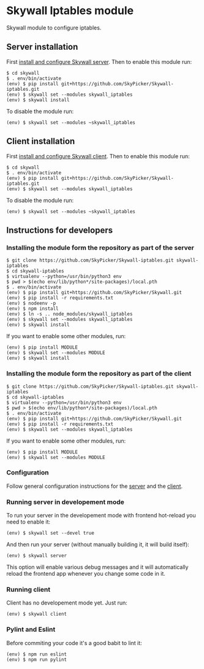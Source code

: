 # Skywall Iptables module

Skywall module to configure iptables.

## Server installation

First [install and configure Skywall server](https://github.com/SkyPicker/Skywall#skywall-server).
Then to enable this module run:

```
$ cd skywall
$ . env/bin/activate
(env) $ pip install git+https://github.com/SkyPicker/Skywall-iptables.git
(env) $ skywall set --modules skywall_iptables
(env) $ skywall install
```

To disable the module run:

```
(env) $ skywall set --modules ~skywall_iptables
```

## Client installation


First [install and configure Skywall client](https://github.com/SkyPicker/Skywall#skywall-client).
Then to enable this module run:

```
$ cd skywall
$ . env/bin/activate
(env) $ pip install git+https://github.com/SkyPicker/Skywall-iptables.git
(env) $ skywall set --modules skywall_iptables
```

To disable the module run:

```
(env) $ skywall set --modules ~skywall_iptables
```

## Instructions for developers

### Installing the module form the repository as part of the server

```
$ git clone https://github.com/SkyPicker/Skywall-iptables.git skywall-iptables
$ cd skywall-iptables
$ virtualenv --python=/usr/bin/python3 env
$ pwd > $(echo env/lib/python*/site-packages)/local.pth
$ . env/bin/activate
(env) $ pip install git+https://github.com/SkyPicker/Skywall.git
(env) $ pip install -r requirements.txt
(env) $ nodeenv -p
(env) $ npm install
(env) $ ln -s .. node_modules/skywall_iptables
(env) $ skywall set --modules skywall_iptables
(env) $ skywall install
```

If you want to enable some other modules, run:

```
(env) $ pip install MODULE
(env) $ skywall set --modules MODULE
(env) $ skywall install
```

### Installing the module form the repository as part of the client

```
$ git clone https://github.com/SkyPicker/Skywall-iptables.git skywall-iptables
$ cd skywall-iptables
$ virtualenv --python=/usr/bin/python3 env
$ pwd > $(echo env/lib/python*/site-packages)/local.pth
$ . env/bin/activate
(env) $ pip install git+https://github.com/SkyPicker/Skywall.git
(env) $ pip install -r requirements.txt
(env) $ skywall set --modules skywall_iptables
```

If you want to enable some other modules, run:

```
(env) $ pip install MODULE
(env) $ skywall set --modules MODULE
```

### Configuration

Follow general configuration instructions for the
[server](https://github.com/SkyPicker/Skywall#configuration) and the
[client](https://github.com/SkyPicker/Skywall#configuration-1).


### Running server in developement mode

To run your server in the developement mode with frontend hot-reload you need to enable it:

```
(env) $ skywall set --devel true
```

And then run your server (without manually building it, it will build itself):

```
(env) $ skywall server
```

This option will enable various debug messages and it will automatically reload the frontend app
whenever you change some code in it.

### Running client

Client has no developement mode yet. Just run:

```
(env) $ skywall client
```

### Pylint and Eslint

Before commiting your code it's a good babit to lint it:

```
(env) $ npm run eslint
(env) $ npm run pylint
```
